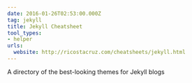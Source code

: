```yaml
---
date: 2016-01-26T02:53:00.000Z
tag: jekyll
title: Jekyll Cheatsheet
tool_types:
- helper
urls:
  website: http://ricostacruz.com/cheatsheets/jekyll.html
---
```


A directory of the best-looking themes for Jekyll blogs




